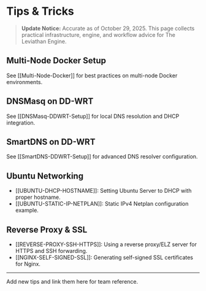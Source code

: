 # Tips & Tricks

> **Update Notice:** Accurate as of October 29, 2025. This page collects practical infrastructure, engine, and workflow advice for The Leviathan Engine.

## Multi-Node Docker Setup
See [[Multi-Node-Docker]] for best practices on multi-node Docker environments.

## DNSMasq on DD-WRT
See [[DNSMasq-DDWRT-Setup]] for local DNS resolution and DHCP integration.

## SmartDNS on DD-WRT
See [[SmartDNS-DDWRT-Setup]] for advanced DNS resolver configuration.

## Ubuntu Networking
- [[UBUNTU-DHCP-HOSTNAME]]: Setting Ubuntu Server to DHCP with proper hostname.
- [[UBUNTU-STATIC-IP-NETPLAN]]: Static IPv4 Netplan configuration example.

## Reverse Proxy & SSL
- [[REVERSE-PROXY-SSH-HTTPS]]: Using a reverse proxy/ELZ server for HTTPS and SSH forwarding.
- [[NGINX-SELF-SIGNED-SSL]]: Generating self-signed SSL certificates for Nginx.

---
Add new tips and link them here for team reference.
